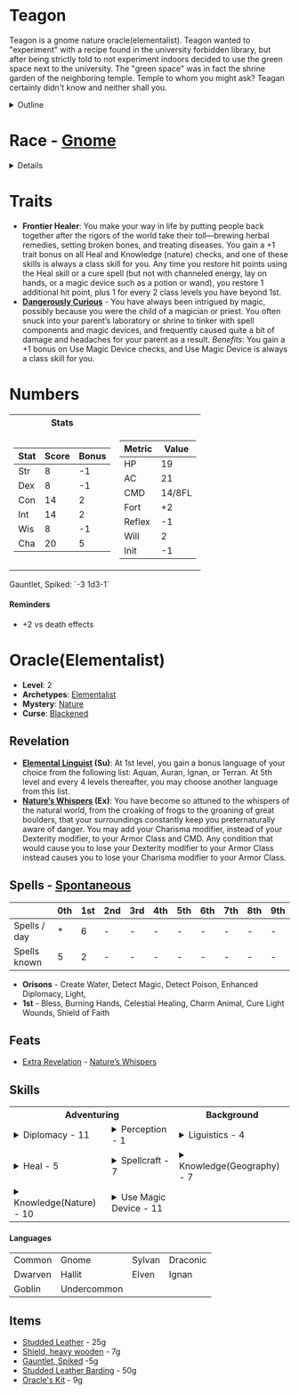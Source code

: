 # Teagon
Teagon is a gnome nature oracle(elementalist). Teagon wanted to "experiment" with a recipe found in the university forbidden library, but after being strictly told to not experiment indoors decided to use the green space next to the university. The "green space" was in fact the shrine garden of the neighboring temple. Temple to whom you might ask? Teagan certainly didn't know and neither shall you.

<details><summary>Outline</summary>

* Burned down the garden shrine of the temple next to the university, by using a recipe found in the forbidden section 
of the university library. He got access with his charm and words.
    * Academician
    * Dangerously Curious
    * Gift of Tongues / Diplomacy
* Kicked out of university after burning down the garden shrine of the temple next to the university.
    * Had a track record of mischief
* As part of burning down the garden, the deity cursed him and inadvertently made him oracle touched.
    * Part of this curse was a change in his coloration from reds, and yellows with blue eyes to greens and browns with blue eyes.
    * Curse / Mystery background
* Very spiteful about being cursed.
    * Just fluff
* With nothing to his name and no prospects, Teagon wandered the land healing anyone who needed his help (while undercutting the local temples prices)
    * Frontier Healer
    * Background skill Knowledge(Geography)  
</details>

# Race - [Gnome](https://www.d20pfsrd.com/races/core-races/gnome/)
<details>

* **Ability Score Modifiers**: Gnomes are physically weak but surprisingly hardy, and their attitude makes them naturally agreeable. They gain +2 Constitution, +2 Charisma, and –2 Strength.
* **Type**: Gnomes are Humanoid creatures with the gnome subtype.
* **Size**: Gnomes are Small creatures and thus gain a +1 size bonus to their AC, a +1 size bonus on attack rolls, a –1 penalty to their Combat Maneuver Bonus and Combat Maneuver Defense, and a +4 size bonus on Stealth checks.
* **Base Speed**: (Slow Speed) Gnomes have a base speed of 20 feet.
* **Languages**: Gnomes begin play speaking Common, Gnome, and Sylvan. Gnomes with high Intelligence scores can choose from the following: Draconic, Dwarven, Elven, Giant, Goblin, and Orc. See the Linguistics skill page for more information about these languages.
* **Keen Senses**: Gnomes receive a +2 racial bonus on Perception checks. 
* **Academician**: Some gnomes are more academically inclined than their kin. Gnomes with this racial trait gain a +2 bonus on any single Knowledge skill. This racial trait replaces the obsessive racial trait.
* **Fey Fortitude**: Gnomes with this racial trait are infused with a connection to life. They gain a +2 racial bonus on saves to resist death effects. This replaces weapon familiarity.
* **Gift of Tongues**: Gnomes love languages and learning about those they meet. Gnomes with this racial trait gain a +1 bonus on Bluff and Diplomacy checks, and they learn one additional language every time they put a rank in the Linguistics skill. This racial trait replaces defensive training and hatred.
* **Pyromaniac**: Gnomes with this racial trait are treated as one level higher when casting spells with the fire descriptor, using granted powers of the Fire domain, using the bloodline powers of the fire elemental bloodline or the revelations of the oracle’s flame mystery, and determining the damage of alchemist bombs that deal fire damage (this ability does not give gnomes early access to level-based powers; it only affects the powers they could use without this ability). Gnomes with Charisma scores of 11 or higher also gain the following spell-like abilities: 1/day—dancing lights, flare, prestidigitation, produce flame. The caster level for these effects is equal to the gnome’s level; the DCs are Charisma-based. This racial trait replaces gnome magic and illusion resistance.
</details>

# Traits
* **Frontier Healer**: You make your way in life by putting people back together after the rigors of the world take their toll—brewing herbal remedies, setting broken bones, and treating diseases. You gain a +1 trait bonus on all Heal and Knowledge (nature) checks, and one of these skills is always a class skill for you. Any time you restore hit points using the Heal skill or a cure spell (but not with channeled energy, lay on hands, or a magic device such as a potion or wand), you restore 1 additional hit point, plus 1 for every 2 class levels you have beyond 1st.
* **[Dangerously Curious](https://www.d20pfsrd.com/traits/magic-traits/dangerously-curious/)** - You have always been intrigued by magic, possibly because you were the child of a magician or priest. You often snuck into your parent’s laboratory or shrine to tinker with spell components and magic devices, and frequently caused quite a bit of damage and headaches for your parent as a result. _Benefits_: You gain a +1 bonus on Use Magic Device checks, and Use Magic Device is always a class skill for you.
# Numbers
<table>
<tr><th>Stats</th><th></th></tr>
<tr><td>

|Stat|Score|Bonus|
|---|---|---|
|Str|8|-1|
|Dex|8|-1|
|Con|14|2|
|Int|14|2|
|Wis|8|-1|
|Cha|20|5|

</td><td>

|Metric|Value|
|---|---|
|HP|19|
|AC|21|
|CMD|14/8FL|
|Fort|+2|
|Reflex|-1|
|Will|2|
|Init|-1|
</td></tr>
</table>
Gauntlet, Spiked: `-3 1d3-1`

#### Reminders
* +2 vs death effects

# Oracle(Elementalist)
* **Level**: 2
* **Archetypes**: [Elementalist](https://www.d20pfsrd.com/classes/base-classes/oracle/archetypes/paizo-oracle-archetypes/elementalist-oracle)
* **Mystery**: [Nature](https://www.d20pfsrd.com/classes/base-classes/oracle/mysteries/paizo-oracle-mysteries/nature/)
* **Curse**: [Blackened](https://www.d20pfsrd.com/classes/base-classes/Oracle/oracle-curses/#Blackened)
## Revelation
* **[Elemental Linguist](https://www.d20pfsrd.com/classes/base-classes/oracle/archetypes/paizo-oracle-archetypes/elementalist-oracle) (Su)**: At 1st level, you gain a bonus language of your choice from the following list: Aquan, Auran, Ignan, or Terran. At 5th level and every 4 levels thereafter, you may choose another language from this list.
* **[Nature’s Whispers](https://www.d20pfsrd.com/classes/base-classes/oracle/mysteries/paizo-oracle-mysteries/nature/) (Ex)**: You have become so attuned to the whispers of the natural world, from the croaking of frogs to the groaning of great boulders, that your surroundings constantly keep you preternaturally aware of danger. You may add your Charisma modifier, instead of your Dexterity modifier, to your Armor Class and CMD. Any condition that would cause you to lose your Dexterity modifier to your Armor Class instead causes you to lose your Charisma modifier to your Armor Class.
## Spells - [Spontaneous](../../lib/hr-spontaneous.md)

|  | 0th | 1st | 2nd | 3rd | 4th | 5th | 6th | 7th | 8th | 9th |
|---|---|---|---|---|---|---|---|---|---|---|
| Spells / day | * | 6 | - | - | - | - | - | - | - | - |
| Spells known | 5 | 2 | - | - | - | - | - | - | - | - |

* **Orisons** - Create Water, Detect Magic, Detect Poison, Enhanced Diplomacy, Light,
* **1st** - Bless, Burning Hands, Celestial Healing, Charm Animal, Cure Light Wounds, Shield of Faith

## Feats
* [Extra Revelation](https://www.d20pfsrd.com/feats/general-feats/extra-revelation-1/) - [Nature’s Whispers](https://www.d20pfsrd.com/classes/base-classes/oracle/mysteries/paizo-oracle-mysteries/nature/)

## Skills
<table>
<tr><th colspan="2">Adventuring</th>
<th>Background</th></tr>
<tr><td>
<details><summary>Diplomacy - 11</summary>

|Type|Value|
|---|---|
|Ranks|2|
|Class|3|
|Cha|5|
|Racial|1|
</details>
</td><td>
<details><summary>Perception - 1</summary>

|Type|Value|
|---|---|
|Wis|-1|
|Racial|2|
</details>
</td><td>
<details><summary>Liguistics - 4</summary>

|Type|Value|
|---|---|
|Ranks|2|
|Int|2|
</details>
</td></tr>
<tr><td>
<details><summary>Heal - 5</summary>

|Type|Value|
|---|---|
|Ranks|2|
|Class|3|
|Wis|-1|
|Racial|1|
</details>
</td><td>
<details><summary>Spellcraft - 7</summary>

|Type|Value|
|---|---|
|Ranks|2|
|Class|3|
|Charisma|2|
</details>
</td><td>
<details><summary>Knowledge(Geography) - 7</summary>

|Type|Value|
|---|---|
|Ranks|2|
|Class|3|
|Int|2|
</details></td></tr>
<tr><td>
<details><summary>Knowledge(Nature) - 10</summary>

|Type|Value|
|---|---|
|Ranks|2|
|Class|3|
|Int|2|
|Racial|2|
|Trait|1|
</details>

</td><td>
<details><summary>Use Magic Device - 11</summary>

|Type|Value|
|---|---|
|Ranks|2|
|Class|3|
|Charisma|5|
|Trait|1|
</details>
</td><td></td></tr>
</table>

#### Languages
<table>
<tr><td>Common</td><td>Gnome</td><td>Sylvan</td><td>Draconic</td></tr>
<tr><td>Dwarven</td><td>Hallit</td><td>Elven</td><td>Ignan</td></tr>
<tr><td>Goblin</td><td>Undercommon</td><td></td><td></td></tr>
</table>

## Items
* [Studded Leather](https://www.d20pfsrd.com/equipment/armor/studded-leather) - 25g
* [Shield, heavy wooden](https://www.d20pfsrd.com/equipment/armor/shield-heavy-wooden-or-steel) - 7g
* [Gauntlet, Spiked](https://www.d20pfsrd.com/equipment/weapons/weapon-descriptions/gauntlet-spiked) -5g
* [Studded Leather Barding](https://www.d20pfsrd.com/equipment/armor/studded-leather) - 50g
* [Oracle's Kit](https://www.d20pfsrd.com/equipmenT/goods-and-services/tools-kits/#Kit_Oracle8217s) - 9g